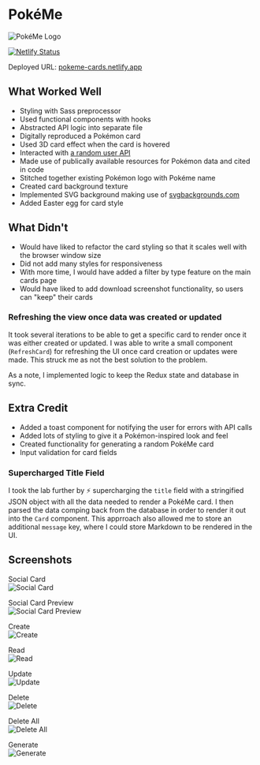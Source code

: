 # PokéMe

![PokéMe Logo](https://pokeme-cards.netlify.app/images/logo/pokeme_logo.png)

[![Netlify Status](https://api.netlify.com/api/v1/badges/e4ba5ad2-ac42-487d-a086-e8eece57074c/deploy-status)](https://app.netlify.com/sites/pokeme-cards/deploys)

Deployed URL: [pokeme-cards.netlify.app](https://pokeme-cards.netlify.app/)

## What Worked Well

- Styling with Sass preprocessor
- Used functional components with hooks
- Abstracted API logic into separate file
- Digitally reproduced a Pokémon card
- Used 3D card effect when the card is hovered
- Interacted with [a random user API](https://randomuser.me/)
- Made use of publically available resources for Pokémon data and cited in code
- Stitched together existing Pokémon logo with Pokéme name
- Created card background texture
- Implemented SVG background making use of [svgbackgrounds.com](https://www.svgbackgrounds.com/)
- Added Easter egg for card style

## What Didn't

- Would have liked to refactor the card styling so that it scales well with the browser window size
- Did not add many styles for responsiveness
- With more time, I would have added a filter by type feature on the main cards page
- Would have liked to add download screenshot functionality, so users can "keep" their cards

### Refreshing the view once data was created or updated
It took several iterations to be able to get a specific card to render once it was either created or updated. I was able to write a small component (`RefreshCard`) for refreshing the UI once card creation or updates were made. This struck me as not the best solution to the problem.

As a note, I implemented logic to keep the Redux state and database in sync. 

## Extra Credit
- Added a toast component for notifying the user for errors with API calls
- Added lots of styling to give it a Pokémon-inspired look and feel
- Created functionality for generating a random PokéMe card
- Input validation for card fields

### Supercharged Title Field
I took the lab further by ⚡️ supercharging the `title` field with a stringified JSON object with all the data needed to render a PokéMe card. I then parsed the data comping back from the database in order to render it out into the `Card` component. This apprroach also allowed me to store an additional `message` key, where I could store Markdown to be rendered in the UI.

## Screenshots

Social Card  
![Social Card](https://pokeme-cards.netlify.app/images/social-card/social-card.png)

Social Card Preview  
![Social Card Preview](https://pokeme-cards.netlify.app/images/social-card/social-card-preview.png)

Create  
![Create](https://pokeme-cards.netlify.app/images/screenshots/create.gif)

Read  
![Read](https://pokeme-cards.netlify.app/images/screenshots/read.gif)

Update  
![Update](https://pokeme-cards.netlify.app/images/screenshots/update.gif)

Delete  
![Delete](https://pokeme-cards.netlify.app/images/screenshots/delete.gif)

Delete All  
![Delete All](https://pokeme-cards.netlify.app/images/screenshots/delete_all.gif)

Generate  
![Generate](https://pokeme-cards.netlify.app/images/screenshots/generate.gif)
